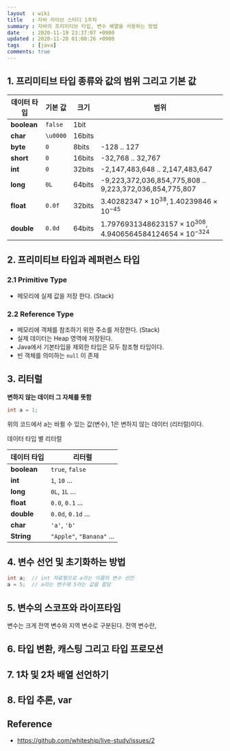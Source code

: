 ```yaml
---
layout  : wiki
title   : 자바 라이브 스터디 1주차
summary : 자바의 프리미티브 타입, 변수 배열을 사용하는 방법
date    : 2020-11-19 23:37:07 +0900
updated : 2020-11-20 01:00:26 +0900
tags    : [java]
comments: true
---
```


## 1. 프리미티브 타입 종류와 값의 범위 그리고 기본 값

| 데이터 타입 | 기본 값  | 크기   | 범위                                                                      |
|-------------|----------|--------|---------------------------------------------------------------------------|
| **boolean** | `false`  | 1bit   |                                                                           |
| **char**    | `\u0000` | 16bits |                                                                           |
| **byte**    | `0`      | 8bits  | -128 .. 127                                                               |
| **short**   | `0`      | 16bits | -32,768 .. 32,767                                                         |
| **int**     | `0`      | 32bits | -2,147,483,648 .. 2,147,483,647                                           |
| **long**    | `0L`     | 64bits | -9,223,372,036,854,775,808 .. 9,223,372,036,854,775,807                   |
| **float**   | `0.0f`   | 32bits | $3.40282347 \times 10^{38}, 1.40239846 \times 10^{-45}$                   |
| **double**  | `0.0d`   | 64bits | $1.7976931348623157 \times 10^{308}, 4.9406564584124654 \times 10^{-324}$ |

## 2. 프리미티브 타입과 레퍼런스 타입

### 2.1 Primitive Type

- 메모리에 실제 값을 저장 한다. (Stack)

### 2.2 Reference Type

- 메모리에 객체를 참조하기 위한 주소를 저장한다. (Stack)
- 실제 데이터는 Heap 영역에 저장된다.
- Java에서 기본타입을 제외한 타입은 모두 참조형 타입이다.
- 빈 객체를 의미하는 `null` 이 존재

## 3. 리터럴

**변하지 않는 데이터 그 자체를 뜻함**

```java
int a = 1;
```
위의 코드에서 a는 바뀔 수 있는 값(변수), 1은 변하지 않는 데이터 (리터럴)이다.

데이터 타입 별 리터럴

| 데이터 타입 | 리터럴                    |
|-------------|---------------------------|
| **boolean** | `true`, `false`           |
| **int**     | `1`, `10` ...             |
| **long**    | `0L`, `1L` ...            |
| **float**   | `0.0`, `0.1` ...          |
| **double**  | `0.0d`, `0.1d` ...        |
| **char**    | `'a'`, `'b'`              |
| **String**  | `"Apple"`, `"Banana"` ... |


## 4. 변수 선언 및 초기화하는 방법

```java
int a;	// int 자료형으로 a라는 이름의 변수 선언
a = 5;	// a라는 변수에 5라는 값을 할당
```

## 5. 변수의 스코프와 라이프타임

변수는 크게 전역 변수와 지역 변수로 구분된다.
전역 변수란, 


## 6. 타입 변환, 캐스팅 그리고 타입 프로모션

## 7. 1차 및 2차 배열 선언하기

## 8. 타입 추론, var

## Reference

- <https://github.com/whiteship/live-study/issues/2>
